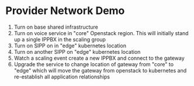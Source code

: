 # Provider Network Demo

1. Turn on base shared infrastructure
2. Turn on voice service in "core" Openstack region. This will initially stand up a single IPPBX in the scaling group 
3. Turn on SIPP on in "edge" kubernetes location
4. Turn on another SIPP on "edge" kubernetes location
5. Watch a scaling event create a new IPPBX and connect to the gateway
6. Upgrade the service to change location of gateway from "core" to "edge" which will move the gateway from openstack to kubernetes and re-establish all application relationships
